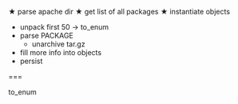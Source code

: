 
★ parse apache dir 
★ get list of all packages
★ instantiate objects
- unpack first 50 → to_enum
- parse PACKAGE
    + unarchive tar.gz
- fill more info into objects
- persist


===

to_enum